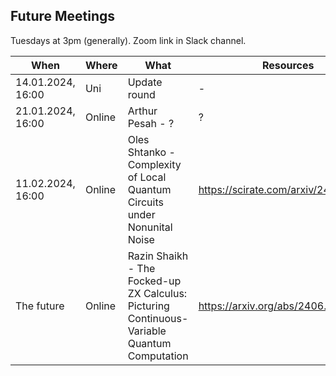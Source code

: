 ## Future Meetings

Tuesdays at 3pm (generally). Zoom link in Slack channel.

| When              | Where  | What                                                                                        | Resources                            |
|-------------------|--------|---------------------------------------------------------------------------------------------|--------------------------------------|
| 14.01.2024, 16:00 | Uni    | Update round                                                                                | -                                    |
| 21.01.2024, 16:00 | Online | Arthur Pesah - ?                                                                            | ?                                    |
| 11.02.2024, 16:00 | Online | Oles Shtanko - Complexity of Local Quantum Circuits under Nonunital Noise                   | https://scirate.com/arxiv/2411.04819 |
| The future        | Online | Razin Shaikh - The Focked-up ZX Calculus: Picturing Continuous-Variable Quantum Computation | https://arxiv.org/abs/2406.02905     |
